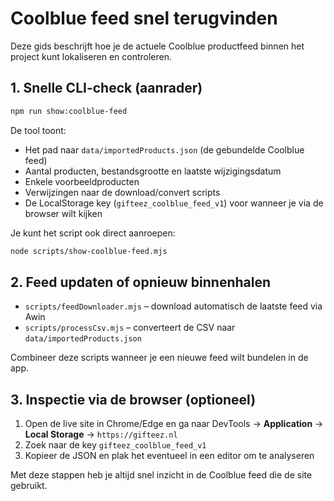 # Coolblue feed snel terugvinden

Deze gids beschrijft hoe je de actuele Coolblue productfeed binnen het project kunt lokaliseren en controleren.

## 1. Snelle CLI-check (aanrader)

```bash
npm run show:coolblue-feed
```

De tool toont:

- Het pad naar `data/importedProducts.json` (de gebundelde Coolblue feed)
- Aantal producten, bestandsgrootte en laatste wijzigingsdatum
- Enkele voorbeeldproducten
- Verwijzingen naar de download/convert scripts
- De LocalStorage key (`gifteez_coolblue_feed_v1`) voor wanneer je via de browser wilt kijken

Je kunt het script ook direct aanroepen:

```bash
node scripts/show-coolblue-feed.mjs
```

## 2. Feed updaten of opnieuw binnenhalen

- `scripts/feedDownloader.mjs` – download automatisch de laatste feed via Awin
- `scripts/processCsv.mjs` – converteert de CSV naar `data/importedProducts.json`

Combineer deze scripts wanneer je een nieuwe feed wilt bundelen in de app.

## 3. Inspectie via de browser (optioneel)

1. Open de live site in Chrome/Edge en ga naar DevTools → **Application** → **Local Storage** → `https://gifteez.nl`
2. Zoek naar de key `gifteez_coolblue_feed_v1`
3. Kopieer de JSON en plak het eventueel in een editor om te analyseren

Met deze stappen heb je altijd snel inzicht in de Coolblue feed die de site gebruikt.
